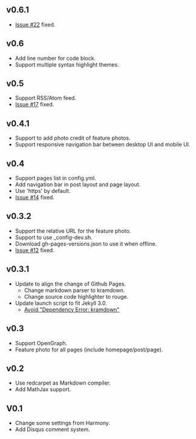 ## v0.6.1
- [Issue #22](https://github.com/KuoE0/harmono/issues/22) fixed.

## v0.6
- Add line number for code block.
- Support multiple syntax highlight themes.

## v0.5

- Support RSS/Atom feed.
- [Issue #17](https://github.com/KuoE0/harmono/issues/17) fixed.

## v0.4.1

- Support to add photo credit of feature photos.
- Support responsive navigation bar between desktop UI and mobile UI.

## v0.4

- Support pages list in config.yml.
- Add navigation bar in post layout and page layout.
- Use 'https' by default.
- [Issue #14](https://github.com/KuoE0/harmono/issues/14) fixed.

## v0.3.2

- Support the relative URL for the feature photo.
- Support to use \_config-dev.sh.
- Download gh-pages-versions.json to use it when offline.
- [Issue #12](https://github.com/KuoE0/harmono/issues/12) fixed.

## v0.3.1

- Update to align the change of Github Pages.
  - Change markdown parser to kramdown.
  - Change source code highlighter to rouge.
- Update launch script to fit Jekyll 3.0.
  - [Avoid "Dependency Error: kramdown"](http://blog.csdn.net/simple_the_best/article/details/50639842)

## v0.3

- Support OpenGraph.
- Feature photo for all pages (include homepage/post/page).

## v0.2

- Use redcarpet as Markdown compiler.
- Add MathJax support.

## V0.1

- Change some settings from Harmony.
- Add Disqus comment system.

